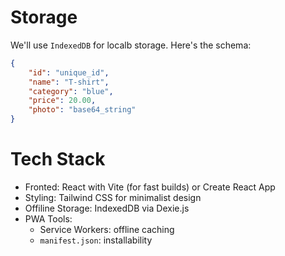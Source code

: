 # Storage
We'll use `IndexedDB` for localb storage. Here's the schema:
```json
{
    "id": "unique_id",
    "name": "T-shirt",
    "category": "blue",
    "price": 20.00,
    "photo": "base64_string"
}
```

# Tech Stack
- Fronted: React with Vite (for fast builds) or Create React App
- Styling: Tailwind CSS for minimalist design
- Offiline Storage: IndexedDB via Dexie.js
- PWA Tools:
    - Service Workers: offline caching
    - `manifest.json`: installability